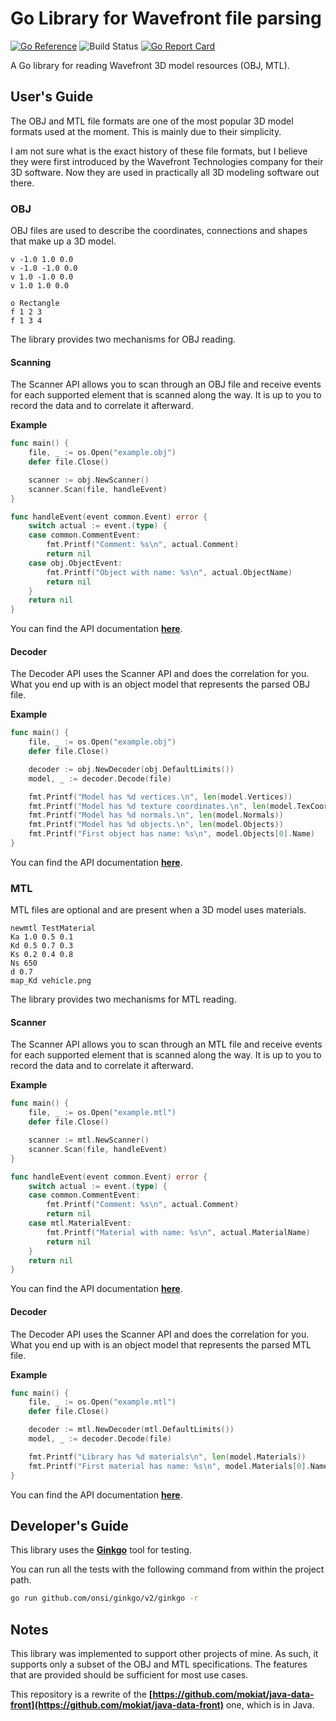 # Go Library for Wavefront file parsing

[![Go Reference](https://pkg.go.dev/badge/github.com/mokiat/go-data-front.svg)](https://pkg.go.dev/github.com/mokiat/go-data-front)
![Build Status](https://github.com/mokiat/go-data-front/workflows/Go/badge.svg)
[![Go Report Card](https://goreportcard.com/badge/github.com/mokiat/go-data-front)](https://goreportcard.com/report/github.com/mokiat/go-data-front)

A Go library for reading Wavefront 3D model resources (OBJ, MTL).

## User's Guide

The OBJ and MTL file formats are one of the most popular 3D model formats used at the moment. This is mainly due to their simplicity.

I am not sure what is the exact history of these file formats, but I believe they were first introduced by the Wavefront Technologies company for their 3D software. Now they are used in practically all 3D modeling software out there.

### OBJ

OBJ files are used to describe the coordinates, connections and shapes that make up a 3D model.

```
v -1.0 1.0 0.0
v -1.0 -1.0 0.0
v 1.0 -1.0 0.0
v 1.0 1.0 0.0

o Rectangle
f 1 2 3
f 1 3 4
```

The library provides two mechanisms for OBJ reading.

#### Scanning

The Scanner API allows you to scan through an OBJ file and receive events for each supported element that is scanned along the way. It is up to you to record the data and to correlate it afterward.

**Example**

```go
func main() {
	file, _ := os.Open("example.obj")
	defer file.Close()

	scanner := obj.NewScanner()
	scanner.Scan(file, handleEvent)
}

func handleEvent(event common.Event) error {
	switch actual := event.(type) {
	case common.CommentEvent:
		fmt.Printf("Comment: %s\n", actual.Comment)
		return nil
	case obj.ObjectEvent:
		fmt.Printf("Object with name: %s\n", actual.ObjectName)
		return nil
	}
	return nil
}
```

You can find the API documentation **[here](https://pkg.go.dev/github.com/mokiat/go-data-front/scanner/obj)**.


#### Decoder

The Decoder API uses the Scanner API and does the correlation for you. What you end up with is an object model that represents the parsed OBJ file.

**Example**

```go
func main() {
	file, _ := os.Open("example.obj")
	defer file.Close()

	decoder := obj.NewDecoder(obj.DefaultLimits())
	model, _ := decoder.Decode(file)

	fmt.Printf("Model has %d vertices.\n", len(model.Vertices))
	fmt.Printf("Model has %d texture coordinates.\n", len(model.TexCoords))
	fmt.Printf("Model has %d normals.\n", len(model.Normals))
	fmt.Printf("Model has %d objects.\n", len(model.Objects))
	fmt.Printf("First object has name: %s\n", model.Objects[0].Name)
}
```

You can find the API documentation **[here](https://pkg.go.dev/github.com/mokiat/go-data-front/decoder/obj)**.

### MTL

MTL files are optional and are present when a 3D model uses materials.

```
newmtl TestMaterial
Ka 1.0 0.5 0.1
Kd 0.5 0.7 0.3
Ks 0.2 0.4 0.8
Ns 650
d 0.7
map_Kd vehicle.png
```

The library provides two mechanisms for MTL reading.

#### Scanner

The Scanner API allows you to scan through an MTL file and receive events for each supported element that is scanned along the way. It is up to you to record the data and to correlate it afterward.

**Example**

```go
func main() {
	file, _ := os.Open("example.mtl")
	defer file.Close()

	scanner := mtl.NewScanner()
	scanner.Scan(file, handleEvent)
}

func handleEvent(event common.Event) error {
	switch actual := event.(type) {
	case common.CommentEvent:
		fmt.Printf("Comment: %s\n", actual.Comment)
		return nil
	case mtl.MaterialEvent:
		fmt.Printf("Material with name: %s\n", actual.MaterialName)
		return nil
	}
	return nil
}
```

You can find the API documentation **[here](https://pkg.go.dev/github.com/mokiat/go-data-front/scanner/mtl)**.

#### Decoder

The Decoder API uses the Scanner API and does the correlation for you. What you end up with is an object model that represents the parsed MTL file.

**Example**

```go
func main() {
	file, _ := os.Open("example.mtl")
	defer file.Close()

	decoder := mtl.NewDecoder(mtl.DefaultLimits())
	model, _ := decoder.Decode(file)

	fmt.Printf("Library has %d materials\n", len(model.Materials))
	fmt.Printf("First material has name: %s\n",	model.Materials[0].Name)
}
```

You can find the API documentation **[here](https://pkg.go.dev/github.com/mokiat/go-data-front/decoder/mtl)**.

## Developer's Guide

This library uses the **[Ginkgo](https://github.com/onsi/ginkgo)** tool for testing.

You can run all the tests with the following command from within the project path.

```bash
go run github.com/onsi/ginkgo/v2/ginkgo -r
```

## Notes

This library was implemented to support other projects of mine. As such, it supports only a subset of the OBJ and MTL specifications. The features that are provided should be sufficient for most use cases.

This repository is a rewrite of the **[https://github.com/mokiat/java-data-front](https://github.com/mokiat/java-data-front)** one, which is in Java.
